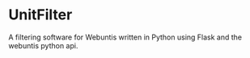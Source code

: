 # UnitFilter
A filtering software for Webuntis written in Python using Flask and the webuntis python api.
